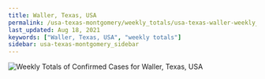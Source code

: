 ```yaml
---
title: Waller, Texas, USA
permalink: /usa-texas-montgomery/weekly_totals/usa-texas-waller-weekly_totals.html
last_updated: Aug 18, 2021
keywords: ["Waller, Texas, USA", "weekly totals"]
sidebar: usa-texas-montgomery_sidebar
---
```


![Weekly Totals of Confirmed Cases for Waller, Texas, USA](/covid_tracker/images/graphs/usa-texas-waller-weekly_totals_graph.png)
